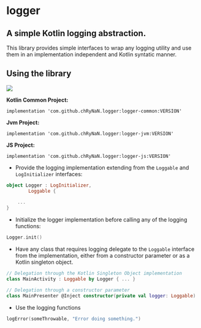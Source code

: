 # logger
## A simple Kotlin logging abstraction.

This library provides simple interfaces to wrap any logging utility and use them in an implementation independent and Kotlin syntatic manner.

## Using the library

[![](https://jitpack.io/v/chRyNaN/logger.svg)](https://jitpack.io/#chRyNaN/logger)

**Kotlin Common Project:**
```
implementation 'com.github.chRyNaN.logger:logger-common:VERSION'
```
**Jvm Project:**
```
implementation 'com.github.chRyNaN.logger:logger-jvm:VERSION'
```
**JS Project:**
```
implementation 'com.github.chRyNaN.logger:logger-js:VERSION'
```

* Provide the logging implementation extending from the `Loggable` and `LogInitializer` interfaces:
```kotlin
object Logger : LogInitializer,
        Loggable {
    
    ...
}
```

* Initialize the logger implementation before calling any of the logging functions:
```kotlin
Logger.init()
```

* Have any class that requires logging delegate to the `Loggable` interface from the implementation, either from a constructor parameter or as a Kotlin singleton object.
```kotlin
// Delegation through the Kotlin Singleton Object implementation
class MainActivity : Loggable by Logger { ... }
```
```kotlin
// Delegation through a constructor parameter
class MainPresenter @Inject constructor(private val logger: Loggable) : Loggable by logger { ... }
```

* Use the logging functions
```kotlin
logError(someThrowable, "Error doing something.")
```

